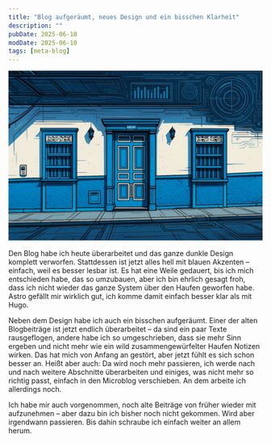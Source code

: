 ```yaml
---
title: "Blog aufgeräumt, neues Design und ein bisschen Klarheit"
description: ""
pubDate: 2025-06-10
modDate: 2025-06-10
tags: [meta-blog]
---
```


![](./2025-06-10-cover.jpg)

Den Blog habe ich heute überarbeitet
und das ganze dunkle Design komplett verworfen.
Stattdessen ist jetzt alles hell mit blauen Akzenten –
einfach, weil es besser lesbar ist.
Es hat eine Weile gedauert,
bis ich mich entschieden habe,
das so umzubauen,
aber ich bin ehrlich gesagt froh,
dass ich nicht wieder das ganze System
über den Haufen geworfen habe.
Astro gefällt mir wirklich gut,
ich komme damit einfach besser klar
als mit Hugo.

Neben dem Design habe ich auch ein bisschen aufgeräumt.
Einer der alten Blogbeiträge ist jetzt endlich überarbeitet –
da sind ein paar Texte rausgeflogen,
andere habe ich so umgeschrieben,
dass sie mehr Sinn ergeben
und nicht mehr wie ein wild zusammengewürfelter Haufen Notizen wirken.
Das hat mich von Anfang an gestört,
aber jetzt fühlt es sich schon besser an.
Heißt aber auch:
Da wird noch mehr passieren,
ich werde nach und nach weitere Abschnitte überarbeiten
und einiges, was nicht mehr so richtig passt,
einfach in den Microblog verschieben.
An dem arbeite ich allerdings noch.

Ich habe mir auch vorgenommen,
noch alte Beiträge von früher wieder mit aufzunehmen –
aber dazu bin ich bisher noch nicht gekommen.
Wird aber irgendwann passieren.
Bis dahin schraube ich einfach weiter an allem herum.
